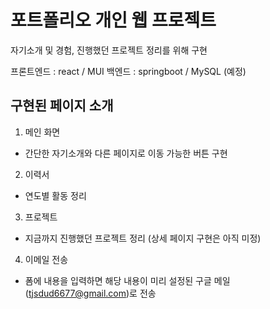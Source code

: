 # 포트폴리오 개인 웹 프로젝트
자기소개 및 경험, 진행했던 프로젝트 정리를 위해 구현

프론트엔드 : react / MUI 
백엔드 : springboot / MySQL (예정)


## 구현된 페이지 소개
1. 메인 화면
  - 간단한 자기소개와 다른 페이지로 이동 가능한 버튼 구현
2. 이력서
  - 연도별 활동 정리
3. 프로젝트
  - 지금까지 진행했던 프로젝트 정리 (상세 페이지 구현은 아직 미정)
4. 이메일 전송
  - 폼에 내용을 입력하면 해당 내용이 미리 설정된 구글 메일(tjsdud6677@gmail.com)로 전송
